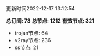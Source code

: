 更新时间2022-12-17 13:12:54

**总订阅: 73**
**总节点: 1212**
**有效节点: 321**
- trojan节点: 64
- v2ray节点: 236
- ss节点: 21
